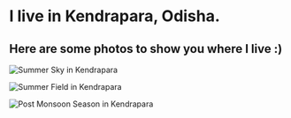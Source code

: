 # I live in Kendrapara, Odisha.
## Here are some photos to show you where I live :)

![Summer Sky in Kendrapara](https://github.com/atulsnjena/atulsnjena/blob/master/kdp_jul30.jpg=250x250)

![Summer Field in Kendrapara](https://github.com/atulsnjena/atulsnjena/blob/master/kdp_aug4.jpg=250x250)

![Post Monsoon Season in Kendrapara](https://github.com/atulsnjena/atulsnjena/blob/master/kdp_sept15.jpg=250x250)
